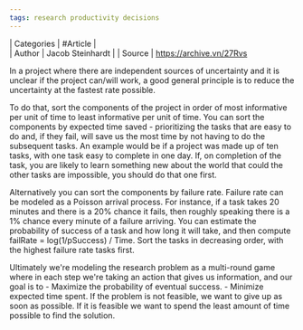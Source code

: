```yaml
---
tags: research productivity decisions
---
```


| Categories | #Article |  
| Author     | Jacob Steinhardt  | 
| Source | https://archive.vn/27Rvs

In a project where there are independent sources of uncertainty and it is unclear if the project can/will work, a good general principle is to reduce the uncertainty at the fastest rate possible.

To do that, sort the components of the project in order of most informative per unit of time to least informative per unit of time. You can sort the components by expected time saved - prioritizing the tasks that are easy to do and, if they fail, will save us the most time by not having to do the subsequent tasks. An example would be if a project was made up of ten tasks, with one task easy to complete in one day. If, on completion of the task, you are likely to learn something new about the world that could the other tasks are impossible, you should do that one first.

Alternatively you can sort the components by failure rate. Failure rate can be modeled as a Poisson arrival process. For instance, if a task takes 20 minutes and there is a 20% chance it fails, then roughly speaking there is a 1% chance every minute of a failure arriving. You can estimate the probability of success of a task and how long it will take, and then compute failRate = log(1/pSuccess) / Time. Sort the tasks in decreasing order, with the highest failure rate tasks first.

Ultimately we're modeling the research problem as a multi-round game where in each step we're taking an action that gives us information, and our goal is to 
    - Maximize the probability of eventual success.
    - Minimize expected time spent. If the problem is not feasible, we want to give up as soon as possible. If it is feasible we want to spend the least amount of time possible to find the solution.